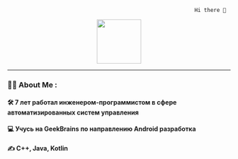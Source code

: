                                                                Hi there 👋

<div id="header" align="center">
  <img src="https://media.giphy.com/media/M9gbBd9nbDrOTu1Mqx/giphy.gif" width="100"/>
</div>

---
### :man_technologist: About Me :
#### :hammer_and_wrench: 7 лет работал инженером-программистом в сфере автоматизированных систем управления
#### :computer: Учусь на GeekBrains по направлению Android разработка
#### :writing_hand: C++, Java, Kotlin


